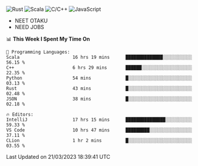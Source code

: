 ![Rust](https://img.shields.io/badge/Rust-000000?style=flat-square&logo=rust&logoColor=white)
![Scala](https://img.shields.io/badge/Scala-DC322F?style=flat-square&logo=Scala)
![C/C++](https://img.shields.io/badge/C++-00599c?style=flat-square&logo=C%2B%2B)
![JavaScript](https://img.shields.io/badge/JavaScript-323330?style=flat-square&logo=javascript&logoColor=F7DF1E)

- NEET OTAKU
- NEED JOBS

<!--START_SECTION:waka-->
📊 **This Week I Spent My Time On** 

```text
💬 Programming Languages: 
Scala                    16 hrs 19 mins      ██████████████░░░░░░░░░░░   56.15 % 
C++                      6 hrs 29 mins       ██████░░░░░░░░░░░░░░░░░░░   22.35 % 
Python                   54 mins             █░░░░░░░░░░░░░░░░░░░░░░░░   03.13 % 
Rust                     43 mins             █░░░░░░░░░░░░░░░░░░░░░░░░   02.48 % 
JSON                     38 mins             █░░░░░░░░░░░░░░░░░░░░░░░░   02.18 % 

🔥 Editors: 
IntelliJ                 17 hrs 15 mins      ███████████████░░░░░░░░░░   59.33 % 
VS Code                  10 hrs 47 mins      █████████░░░░░░░░░░░░░░░░   37.11 % 
CLion                    1 hr 2 mins         █░░░░░░░░░░░░░░░░░░░░░░░░   03.55 % 
```


 Last Updated on 21/03/2023 18:39:41 UTC
<!--END_SECTION:waka-->
